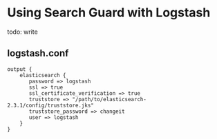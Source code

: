 # Using Search Guard with Logstash

todo: write

## logstash.conf

```
output {
    elasticsearch {
	   password => logstash
	   ssl => true
	   ssl_certificate_verification => true
	   truststore => "/path/to/elasticsearch-2.3.1/config/truststore.jks"
	   truststore_password => changeit
	   user => logstash
    }
}
```